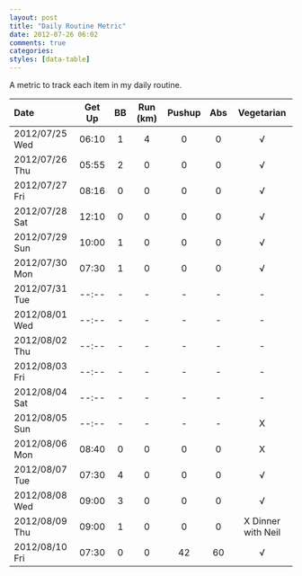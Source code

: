 ```yaml
---
layout: post
title: "Daily Routine Metric"
date: 2012-07-26 06:02
comments: true
categories: 
styles: [data-table]
---
```


A metric to track each item in my daily routine.

<!-- more -->

Date           |  Get Up  |  BB |  Run (km) | Pushup | Abs | Vegetarian
:--------------|:--------:|:---:|:---------:|:------:|:---:|:----------:
2012/07/25 Wed |  06:10   |  1  |     4     |    0   |  0  | √
2012/07/26 Thu |  05:55   |  2  |     0     |    0   |  0  | √
2012/07/27 Fri |  08:16   |  0  |     0     |    0   |  0  | √
2012/07/28 Sat |  12:10   |  0  |     0     |    0   |  0  | √
2012/07/29 Sun |  10:00   |  1  |     0     |    0   |  0  | √
2012/07/30 Mon |  07:30   |  1  |     0     |    0   |  0  | √
2012/07/31 Tue |  --:--   |  -  |     -     |    -   |  -  | -
2012/08/01 Wed |  --:--   |  -  |     -     |    -   |  -  | -
2012/08/02 Thu |  --:--   |  -  |     -     |    -   |  -  | -
2012/08/03 Fri |  --:--   |  -  |     -     |    -   |  -  | -
2012/08/04 Sat |  --:--   |  -  |     -     |    -   |  -  | -
2012/08/05 Sun |  --:--   |  -  |     -     |    -   |  -  | X
2012/08/06 Mon |  08:40   |  0  |     0     |    0   |  0  | X
2012/08/07 Tue |  07:30   |  4  |     0     |    0   |  0  | √
2012/08/08 Wed |  09:00   |  3  |     0     |    0   |  0  | √
2012/08/09 Thu |  09:00   |  1  |     0     |    0   |  0  | X Dinner with Neil
2012/08/10 Fri |  07:30   |  0  |     0     |   42   | 60  | √
